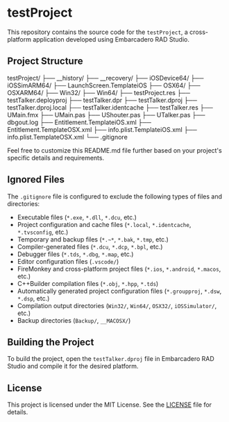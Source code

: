 # testProject

This repository contains the source code for the `testProject`, a cross-platform application developed using Embarcadero RAD Studio.

## Project Structure
testProject/ ├── __history/ ├── __recovery/ ├── iOSDevice64/ ├── iOSSimARM64/ ├── LaunchScreen.TemplateiOS ├── OSX64/ ├── OSXARM64/ ├── Win32/ ├── Win64/ ├── testProject.res ├── testTalker.deployproj ├── testTalker.dpr ├── testTalker.dproj ├── testTalker.dproj.local ├── testTalker.identcache ├── testTalker.res ├── UMain.fmx ├── UMain.pas ├── UShouter.pas ├── UTalker.pas ├── dbgout.log ├── Entitlement.TemplateiOS.xml ├── Entitlement.TemplateOSX.xml ├── info.plist.TemplateiOS.xml ├── info.plist.TemplateOSX.xml └── .gitignore

Feel free to customize this README.md file further based on your project's specific details and requirements.


## Ignored Files

The `.gitignore` file is configured to exclude the following types of files and directories:

- Executable files (`*.exe`, `*.dll`, `*.dcu`, etc.)
- Project configuration and cache files (`*.local`, `*.identcache`, `*.tvsconfig`, etc.)
- Temporary and backup files (`*.~*`, `*.bak`, `*.tmp`, etc.)
- Compiler-generated files (`*.dcu`, `*.dcp`, `*.bpl`, etc.)
- Debugger files (`*.tds`, `*.dbg`, `*.map`, etc.)
- Editor configuration files (`.vscode/`)
- FireMonkey and cross-platform project files (`*.ios`, `*.android`, `*.macos`, etc.)
- C++Builder compilation files (`*.obj`, `*.hpp`, `*.tds`)
- Automatically generated project configuration files (`*.groupproj`, `*.dsw`, `*.dsp`, etc.)
- Compilation output directories (`Win32/`, `Win64/`, `OSX32/`, `iOSSimulator/`, etc.)
- Backup directories (`Backup/`, `__MACOSX/`)

## Building the Project

To build the project, open the `testTalker.dproj` file in Embarcadero RAD Studio and compile it for the desired platform.

## License

This project is licensed under the MIT License. See the [LICENSE](LICENSE) file for details.